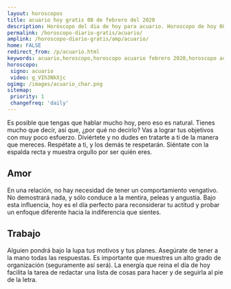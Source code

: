 ```yaml
---
layout: horoscopos
title: acuario hoy gratis 08 de febrero del 2020 
description: Horóscopo del dia de hoy para acuario. Horoscopo de hoy 08 de febrero del 2020. Las predicciones de amor, trabajo, vida personal gratis.
permalink: /horoscopo-diario-gratis/acuario/
amplink: /horoscopo-diario-gratis/amp/acuario/
home: FALSE
redirect_from: /p/acuario.html
keywords: acuario,horoscopo,horoscopo acuario febrero 2020,horoscopo acuario hoy,tarot acuario febrero 2020,horoscopo acuario,tarot acuario hoy,horoscopo de hoy,horoscopo diario,tarot del amor,horoscopo de hoy acuario,horoscopo diario del tarot, Horoscopo de hoy acuario 08 de febrero del 2020,horóscopo del día,signos zodiacales 2020, el horoscopo de hoy
horoscopo:
 signo: acuario
 video: g_VIh3NkXjc
ogimg: /images/acuario_char.png
sitemap:
 priority: 1
 changefreq: 'daily'
---
```



Es posible que tengas que hablar mucho hoy, pero eso es natural. Tienes mucho que decir, así que, ¿por qué no decirlo? Vas a lograr tus objetivos con muy poco esfuerzo. Diviértete y no dudes en tratarte a ti de la manera que mereces. Respétate a ti, y los demás te respetarán. Siéntate con la espalda recta y muestra orgullo por ser quién eres.

## Amor

En una relación, no hay necesidad de tener un comportamiento vengativo. No demostrará nada, y sólo conduce a la mentira, peleas y angustia. Bajo esta influencia, hoy es el día perfecto para reconsiderar tu actitud y probar un enfoque diferente hacia la indiferencia que sientes.

## Trabajo

Alguien pondrá bajo la lupa tus motivos y tus planes. Asegúrate de tener a la mano todas las respuestas. Es importante que muestres un alto grado de organización (seguramente así será). La energía que reina el día de hoy facilita la tarea de redactar una lista de cosas para hacer y de seguirla al pie de la letra.